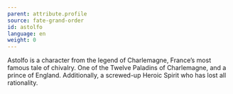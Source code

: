 ```yaml
---
parent: attribute.profile
source: fate-grand-order
id: astolfo
language: en
weight: 0
---
```


Astolfo is a character from the legend of Charlemagne, France’s most famous tale of chivalry.
One of the Twelve Paladins of Charlemagne, and a prince of England.
Additionally, a screwed-up Heroic Spirit who has lost all rationality.
